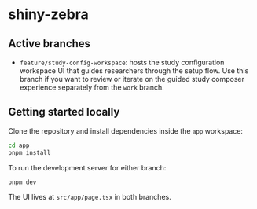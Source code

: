 # shiny-zebra

## Active branches

- `feature/study-config-workspace`: hosts the study configuration workspace UI that guides researchers through the setup flow. Use this branch if you want to review or iterate on the guided study composer experience separately from the `work` branch.

## Getting started locally

Clone the repository and install dependencies inside the `app` workspace:

```bash
cd app
pnpm install
```

To run the development server for either branch:

```bash
pnpm dev
```

The UI lives at `src/app/page.tsx` in both branches.
